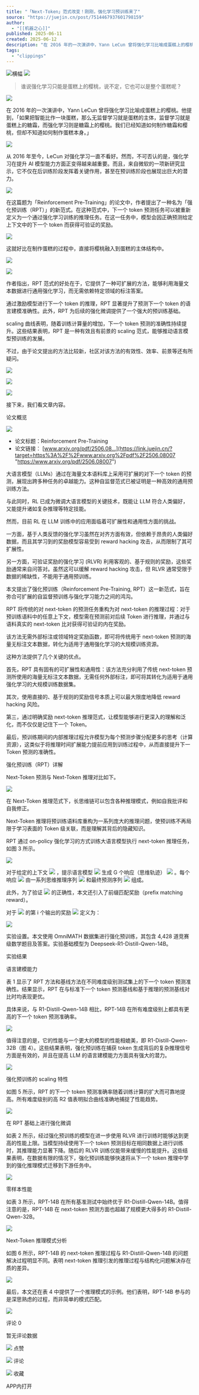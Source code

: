 ```yaml
---
title: "「Next-Token」范式改变！刚刚，强化学习预训练来了"
source: "https://juejin.cn/post/7514467937601798159"
author:
  - "[[机器之心]]"
published: 2025-06-11
created: 2025-06-12
description: "在 2016 年的一次演讲中，Yann LeCun 曾将强化学习比喻成蛋糕上的樱桃。他提到，「如果把智能比作一块蛋糕，那么无监督学习就是蛋糕的主体，监督学习就是蛋糕上的糖霜，而强化学习则是糖霜上的樱桃"
tags:
  - "clippings"
---
```

![横幅](https://p26-piu.byteimg.com/tos-cn-i-8jisjyls3a/8694dbc29caa4b59bda5f4181f3bd6ef~tplv-8jisjyls3a-2:0:0:q75.image) ![](https://p3-piu.byteimg.com/tos-cn-i-8jisjyls3a/796c19f610c146ffac65db71d7329490~tplv-8jisjyls3a-2:0:0:q75.image)

> 谁说强化学习只能是蛋糕上的樱桃，说不定，它也可以是整个蛋糕呢？

![](https://p9-xtjj-sign.byteimg.com/tos-cn-i-73owjymdk6/2b4d05763cec4ae58d1e154bb978ab0c~tplv-73owjymdk6-jj-mark-v1:0:0:0:0:5o6Y6YeR5oqA5pyv56S-5Yy6IEAg5py65Zmo5LmL5b-D:q75.awebp?rk3s=f64ab15b&x-expires=1750242239&x-signature=yZ%2BcrRjxTrgzc8gRge1cyTeBJ2Y%3D)

在 2016 年的一次演讲中，Yann LeCun 曾将强化学习比喻成蛋糕上的樱桃。他提到，「如果把智能比作一块蛋糕，那么无监督学习就是蛋糕的主体，监督学习就是蛋糕上的糖霜，而强化学习则是糖霜上的樱桃。我们已经知道如何制作糖霜和樱桃，但却不知道如何制作蛋糕本身。」

![](https://p9-xtjj-sign.byteimg.com/tos-cn-i-73owjymdk6/ac0ab1fe19f14c9a9bffb15b00b7f331~tplv-73owjymdk6-jj-mark-v1:0:0:0:0:5o6Y6YeR5oqA5pyv56S-5Yy6IEAg5py65Zmo5LmL5b-D:q75.awebp?rk3s=f64ab15b&x-expires=1750242239&x-signature=Cv7rBm9ccgMCa0qAjzG86kWXED0%3D)

从 2016 年至今，LeCun 对强化学习一直不看好。然而，不可否认的是，强化学习在提升 AI 模型能力方面正变得越来越重要。而且，来自微软的一项新研究显示，它不仅在后训练阶段发挥着关键作用，甚至在预训练阶段也展现出巨大的潜力。

![](https://p9-xtjj-sign.byteimg.com/tos-cn-i-73owjymdk6/a0008fb0ca5e4b989ee3424cdef4b760~tplv-73owjymdk6-jj-mark-v1:0:0:0:0:5o6Y6YeR5oqA5pyv56S-5Yy6IEAg5py65Zmo5LmL5b-D:q75.awebp?rk3s=f64ab15b&x-expires=1750242239&x-signature=3eLNWdLQHv%2BTSMyFgWOpU9o%2Bu2U%3D)

在这篇题为「Reinforcement Pre-Training」的论文中，作者提出了一种名为「强化预训练（RPT）」的新范式。在这种范式中，下一个 token 预测任务可以被重新定义为一个通过强化学习训练的推理任务。在这一任务中，模型会因正确预测给定上下文中的下一个 token 而获得可验证的奖励。

![](https://p9-xtjj-sign.byteimg.com/tos-cn-i-73owjymdk6/898865fd2eda47daa3b80e7ac428231d~tplv-73owjymdk6-jj-mark-v1:0:0:0:0:5o6Y6YeR5oqA5pyv56S-5Yy6IEAg5py65Zmo5LmL5b-D:q75.awebp?rk3s=f64ab15b&x-expires=1750242239&x-signature=z4SzJITtCSXUImpWnIB%2Bqcib94k%3D)

这就好比在制作蛋糕的过程中，直接将樱桃融入到蛋糕的主体结构中。

![](https://p9-xtjj-sign.byteimg.com/tos-cn-i-73owjymdk6/d26d53f7d7fd4e8abf55413a4f988d37~tplv-73owjymdk6-jj-mark-v1:0:0:0:0:5o6Y6YeR5oqA5pyv56S-5Yy6IEAg5py65Zmo5LmL5b-D:q75.awebp?rk3s=f64ab15b&x-expires=1750242239&x-signature=onAFKVOvRq1yGePSUMCSe8Hfn9o%3D)

![](https://p9-xtjj-sign.byteimg.com/tos-cn-i-73owjymdk6/6e57635a0b8d4a6f827e7bcb7d7a1078~tplv-73owjymdk6-jj-mark-v1:0:0:0:0:5o6Y6YeR5oqA5pyv56S-5Yy6IEAg5py65Zmo5LmL5b-D:q75.awebp?rk3s=f64ab15b&x-expires=1750242239&x-signature=%2BBPa3cLCvCR6h8vjlTYXEGfwax4%3D)

作者指出，RPT 范式的好处在于，它提供了一种可扩展的方法，能够利用海量文本数据进行通用强化学习，而无需依赖特定领域的标注答案。

通过激励模型进行下一个 token 的推理，RPT 显著提升了预测下一个 token 的语言建模准确性。此外，RPT 为后续的强化微调提供了一个强大的预训练基础。

scaling 曲线表明，随着训练计算量的增加，下一个 token 预测的准确性持续提升。这些结果表明，RPT 是一种有效且有前景的 scaling 范式，能够推动语言模型预训练的发展。

不过，由于论文提出的方法比较新，社区对该方法的有效性、效率、前景等还有所疑问。

![](https://p9-xtjj-sign.byteimg.com/tos-cn-i-73owjymdk6/3915b802dee643c5882879e619da82d2~tplv-73owjymdk6-jj-mark-v1:0:0:0:0:5o6Y6YeR5oqA5pyv56S-5Yy6IEAg5py65Zmo5LmL5b-D:q75.awebp?rk3s=f64ab15b&x-expires=1750242239&x-signature=D2En00kppVBfqKrieb0LwyaQffI%3D)

![](https://p9-xtjj-sign.byteimg.com/tos-cn-i-73owjymdk6/955ebcb1fc7c4ccf9c94b9c8c4b73943~tplv-73owjymdk6-jj-mark-v1:0:0:0:0:5o6Y6YeR5oqA5pyv56S-5Yy6IEAg5py65Zmo5LmL5b-D:q75.awebp?rk3s=f64ab15b&x-expires=1750242239&x-signature=Gw1GZqQdXs0HVof31v8UHbCskR4%3D)

![](https://p9-xtjj-sign.byteimg.com/tos-cn-i-73owjymdk6/f6dfb781de1b4d519c53ae81d2b4ef90~tplv-73owjymdk6-jj-mark-v1:0:0:0:0:5o6Y6YeR5oqA5pyv56S-5Yy6IEAg5py65Zmo5LmL5b-D:q75.awebp?rk3s=f64ab15b&x-expires=1750242239&x-signature=5alHBMBTefpkBQCIK5LwEfEVaSs%3D)

接下来，我们看文章内容。

论文概览

![](https://p9-xtjj-sign.byteimg.com/tos-cn-i-73owjymdk6/cf74a767c7fb49e8873146d6bfe24e94~tplv-73owjymdk6-jj-mark-v1:0:0:0:0:5o6Y6YeR5oqA5pyv56S-5Yy6IEAg5py65Zmo5LmL5b-D:q75.awebp?rk3s=f64ab15b&x-expires=1750242239&x-signature=vKL%2Bp8P76bWJbCSVur0YbsnhL%2Fo%3D)

- 论文标题：Reinforcement Pre-Training
- 论文链接： [www.arxiv.org/pdf/2506.08…](https://link.juejin.cn/?target=https%3A%2F%2Fwww.arxiv.org%2Fpdf%2F2506.08007 "https://www.arxiv.org/pdf/2506.08007")

大语言模型（LLMs）通过在海量文本语料库上采用可扩展的对下一个 token 的预测，展现出跨多种任务的卓越能力。这种自监督范式已被证明是一种高效的通用预训练方法。

与此同时，RL 已成为微调大语言模型的关键技术，既能让 LLM 符合人类偏好，又能提升诸如复杂推理等特定技能。

然而，目前 RL 在 LLM 训练中的应用面临着可扩展性和通用性方面的挑战。

一方面，基于人类反馈的强化学习虽然在对齐方面有效，但依赖于昂贵的人类偏好数据，而且其学习到的奖励模型容易受到 reward hacking 攻击，从而限制了其可扩展性。

另一方面，可验证奖励的强化学习 (RLVR) 利用客观的、基于规则的奖励，这些奖励通常来自问答对。虽然这可以缓解 reward hacking 攻击，但 RLVR 通常受限于数据的稀缺性，不能用于通用预训练。

本文提出了强化预训练（Reinforcement Pre-Training, RPT）这一新范式，旨在弥合可扩展的自监督预训练与强化学习能力之间的鸿沟。

RPT 将传统的对 next-token 的预测任务重构为对 next-token 的推理过程：对于预训练语料中的任意上下文，模型需在预测前对后续 Token 进行推理，并通过与语料真实的 next-token 比对获得可验证的内在奖励。

该方法无需外部标注或领域特定奖励函数，即可将传统用于 next-token 预测的海量无标注文本数据，转化为适用于通用强化学习的大规模训练资源。

这种方法提供了几个关键的优点。

首先，RPT 具有固有的可扩展性和通用性：该方法充分利用了传统 next-token 预测所使用的海量无标注文本数据，无需任何外部标注，即可将其转化为适用于通用强化学习的大规模训练数据集。

其次，使用直接的、基于规则的奖励信号本质上可以最大限度地降低 reward hacking 风险。

第三，通过明确奖励 next-token 推理范式，让模型能够进行更深入的理解和泛化，而不仅仅是记住下一个 Token。

最后，预训练期间的内部推理过程允许模型为每个预测步骤分配更多的思考（计算资源），这类似于将推理时间扩展能力提前应用到训练过程中，从而直接提升下一 Token 预测的准确性。

强化预训练（RPT）详解

Next-Token 预测与 Next-Token 推理对比如下。

![](https://p9-xtjj-sign.byteimg.com/tos-cn-i-73owjymdk6/3468f20edbf14aa99e305669081a1510~tplv-73owjymdk6-jj-mark-v1:0:0:0:0:5o6Y6YeR5oqA5pyv56S-5Yy6IEAg5py65Zmo5LmL5b-D:q75.awebp?rk3s=f64ab15b&x-expires=1750242239&x-signature=3iGq4TpEI4GZ0KVJGD4bbaalzp8%3D)

在 Next-Token 推理范式下，长思维链可以包含各种推理模式，例如自我批评和自我修正。

Next-Token 推理将预训练语料库重构为一系列庞大的推理问题，使预训练不再局限于学习表面的 Token 级关联，而是理解其背后的隐藏知识。

RPT 通过 on-policy 强化学习的方式训练大语言模型执行 next-token 推理任务，如图 3 所示。

![](https://p9-xtjj-sign.byteimg.com/tos-cn-i-73owjymdk6/99aa7898b5bb4f7596a119406bf5b811~tplv-73owjymdk6-jj-mark-v1:0:0:0:0:5o6Y6YeR5oqA5pyv56S-5Yy6IEAg5py65Zmo5LmL5b-D:q75.awebp?rk3s=f64ab15b&x-expires=1750242239&x-signature=3TCENZg8O4ub6QWFEJfrk6b3vAk%3D)

对于给定的上下文 ![](https://p9-xtjj-sign.byteimg.com/tos-cn-i-73owjymdk6/6066a2c7259c42bcb1cd4b8d673efdff~tplv-73owjymdk6-jj-mark-v1:0:0:0:0:5o6Y6YeR5oqA5pyv56S-5Yy6IEAg5py65Zmo5LmL5b-D:q75.awebp?rk3s=f64ab15b&x-expires=1750242239&x-signature=vHKG1T%2BggSgBLmzDllIwehhkGpA%3D) ，提示语言模型 ![](https://p9-xtjj-sign.byteimg.com/tos-cn-i-73owjymdk6/0e2319b8db2342c8af8bbe60ecfc3100~tplv-73owjymdk6-jj-mark-v1:0:0:0:0:5o6Y6YeR5oqA5pyv56S-5Yy6IEAg5py65Zmo5LmL5b-D:q75.awebp?rk3s=f64ab15b&x-expires=1750242239&x-signature=xUunag%2FpBr2om5KP%2FMe4p8VTfWg%3D) 生成 G 个响应（思维轨迹） ![](https://p9-xtjj-sign.byteimg.com/tos-cn-i-73owjymdk6/2e20fd063f004965a55931d6f44244d4~tplv-73owjymdk6-jj-mark-v1:0:0:0:0:5o6Y6YeR5oqA5pyv56S-5Yy6IEAg5py65Zmo5LmL5b-D:q75.awebp?rk3s=f64ab15b&x-expires=1750242239&x-signature=UPFYgjy4dcAnjvcnzZ8cngYU58Y%3D) 。每个响应 ![](https://p9-xtjj-sign.byteimg.com/tos-cn-i-73owjymdk6/5f75fe879e0643afb92971a3d0fcd0b3~tplv-73owjymdk6-jj-mark-v1:0:0:0:0:5o6Y6YeR5oqA5pyv56S-5Yy6IEAg5py65Zmo5LmL5b-D:q75.awebp?rk3s=f64ab15b&x-expires=1750242239&x-signature=%2B0KCS61xJKIFZCYcDL2UIB44fa4%3D) 由一系列思维推理序列 ![](https://p9-xtjj-sign.byteimg.com/tos-cn-i-73owjymdk6/5d6ef6bf6abd4ba4b1dc40509da7c91d~tplv-73owjymdk6-jj-mark-v1:0:0:0:0:5o6Y6YeR5oqA5pyv56S-5Yy6IEAg5py65Zmo5LmL5b-D:q75.awebp?rk3s=f64ab15b&x-expires=1750242239&x-signature=muiRFNIijqE5UhuNIBG3EBiPa%2Fs%3D) 和最终预测序列 ![](https://p9-xtjj-sign.byteimg.com/tos-cn-i-73owjymdk6/6ef1e81e82944569ae4630ec1f506fe8~tplv-73owjymdk6-jj-mark-v1:0:0:0:0:5o6Y6YeR5oqA5pyv56S-5Yy6IEAg5py65Zmo5LmL5b-D:q75.awebp?rk3s=f64ab15b&x-expires=1750242239&x-signature=CC0iGhYB0SJoGcerWRS%2FR9h%2FAJk%3D) 组成。

此外，为了验证 ![](https://p9-xtjj-sign.byteimg.com/tos-cn-i-73owjymdk6/a1dfa287085e49ad92c7572a83bb05c3~tplv-73owjymdk6-jj-mark-v1:0:0:0:0:5o6Y6YeR5oqA5pyv56S-5Yy6IEAg5py65Zmo5LmL5b-D:q75.awebp?rk3s=f64ab15b&x-expires=1750242239&x-signature=DhIeUTwSbG%2BC5ICB8nq8wQ5kbEQ%3D) 的正确性，本文还引入了前缀匹配奖励（prefix matching reward）。

对于 ![](https://p9-xtjj-sign.byteimg.com/tos-cn-i-73owjymdk6/1cc252a2c23a477db51b7d32db2a709d~tplv-73owjymdk6-jj-mark-v1:0:0:0:0:5o6Y6YeR5oqA5pyv56S-5Yy6IEAg5py65Zmo5LmL5b-D:q75.awebp?rk3s=f64ab15b&x-expires=1750242239&x-signature=s1vcypfeCzqxcSj8yK1leXl%2BU5U%3D) 的第 i 个输出的奖励 ![](https://p9-xtjj-sign.byteimg.com/tos-cn-i-73owjymdk6/f39ecb16e75a46e78e34da6a566057e3~tplv-73owjymdk6-jj-mark-v1:0:0:0:0:5o6Y6YeR5oqA5pyv56S-5Yy6IEAg5py65Zmo5LmL5b-D:q75.awebp?rk3s=f64ab15b&x-expires=1750242239&x-signature=6URRANf5GtZahpQv%2Fh81u%2FwcUAg%3D) 定义为：

![](https://p9-xtjj-sign.byteimg.com/tos-cn-i-73owjymdk6/785ff0d46f8d43f89216ec1099c77bde~tplv-73owjymdk6-jj-mark-v1:0:0:0:0:5o6Y6YeR5oqA5pyv56S-5Yy6IEAg5py65Zmo5LmL5b-D:q75.awebp?rk3s=f64ab15b&x-expires=1750242239&x-signature=n4cATRry5mRvoc2UAXoDD1krZLE%3D)

实验设置。本文使用 OmniMATH 数据集进行强化预训练，其包含 4,428 道竞赛级数学题目及答案。实验基础模型为 Deepseek-R1-Distill-Qwen-14B。

实验结果

语言建模能力

表 1 显示了 RPT 方法和基线方法在不同难度级别测试集上的下一个 token 预测准确性。结果显示，RPT 在与标准下一个 token 预测基线和基于推理的预测基线对比时均表现更优。

具体来说，与 R1-Distill-Qwen-14B 相比，RPT-14B 在所有难度级别上都具有更高的下一个 token 预测准确率。

![](https://p9-xtjj-sign.byteimg.com/tos-cn-i-73owjymdk6/1b992e13f33640549cb135b2bdd8c911~tplv-73owjymdk6-jj-mark-v1:0:0:0:0:5o6Y6YeR5oqA5pyv56S-5Yy6IEAg5py65Zmo5LmL5b-D:q75.awebp?rk3s=f64ab15b&x-expires=1750242239&x-signature=XBWmUEoSwOFl5DCsVVXFIEwPq98%3D)

值得注意的是，它的性能与一个更大的模型的性能相媲美，即 R1-Distill-Qwen-32B（图 4）。这些结果表明，强化预训练在捕获 token 生成背后的复杂推理信号方面是有效的，并且在提高 LLM 的语言建模能力方面具有强大的潜力。

![](https://p9-xtjj-sign.byteimg.com/tos-cn-i-73owjymdk6/2866e51b93d2487ab6c58ac4c1d3612e~tplv-73owjymdk6-jj-mark-v1:0:0:0:0:5o6Y6YeR5oqA5pyv56S-5Yy6IEAg5py65Zmo5LmL5b-D:q75.awebp?rk3s=f64ab15b&x-expires=1750242239&x-signature=xab1wqzx29vQnfxPmvBxcWcyNEE%3D)

强化预训练的 scaling 特性

如图 5 所示，RPT 的下一个 token 预测准确率随着训练计算的扩大而可靠地提高。所有难度级别的高 R2 值表明拟合曲线准确地捕捉了性能趋势。

![](https://p9-xtjj-sign.byteimg.com/tos-cn-i-73owjymdk6/bc5b7ffc59c449ae9da537bd0bc8c55c~tplv-73owjymdk6-jj-mark-v1:0:0:0:0:5o6Y6YeR5oqA5pyv56S-5Yy6IEAg5py65Zmo5LmL5b-D:q75.awebp?rk3s=f64ab15b&x-expires=1750242239&x-signature=VoRrMrCmNPVJtZw3NNqxLNAhaNI%3D)

在 RPT 基础上进行强化微调

如表 2 所示，经过强化预训练的模型在进一步使用 RLVR 进行训练时能够达到更高的性能上限。当模型持续使用下一个 token 预测目标在相同数据上进行训练时，其推理能力显著下降。随后的 RLVR 训练仅能带来缓慢的性能提升。这些结果表明，在数据有限的情况下，强化预训练能够快速将从下一个 token 推理中学到的强化推理模式迁移到下游任务中。

![](https://p9-xtjj-sign.byteimg.com/tos-cn-i-73owjymdk6/958c1a20790a440f899131efee303c8a~tplv-73owjymdk6-jj-mark-v1:0:0:0:0:5o6Y6YeR5oqA5pyv56S-5Yy6IEAg5py65Zmo5LmL5b-D:q75.awebp?rk3s=f64ab15b&x-expires=1750242239&x-signature=Grdo%2Bku0JsXx92vQdmro4AQdt3E%3D)

零样本性能

如表 3 所示，RPT-14B 在所有基准测试中始终优于 R1-Distill-Qwen-14B。值得注意的是，RPT-14B 在 next-token 预测方面也超越了规模更大得多的 R1-Distill-Qwen-32B。

![](https://p9-xtjj-sign.byteimg.com/tos-cn-i-73owjymdk6/ff3a979ee746445cb03d5122a094a14b~tplv-73owjymdk6-jj-mark-v1:0:0:0:0:5o6Y6YeR5oqA5pyv56S-5Yy6IEAg5py65Zmo5LmL5b-D:q75.awebp?rk3s=f64ab15b&x-expires=1750242239&x-signature=szC%2FGaYYWb3ZLd%2BaeY6wCbfYAt4%3D)

Next-Token 推理模式分析

如图 6 所示，RPT-14B 的 next-token 推理过程与 R1-Distill-Qwen-14B 的问题解决过程明显不同。表明 next-token 推理引发的推理过程与结构化问题解决存在质的差异。

![](https://p9-xtjj-sign.byteimg.com/tos-cn-i-73owjymdk6/1d3c8bce15cf4775bee0e467cbbddf52~tplv-73owjymdk6-jj-mark-v1:0:0:0:0:5o6Y6YeR5oqA5pyv56S-5Yy6IEAg5py65Zmo5LmL5b-D:q75.awebp?rk3s=f64ab15b&x-expires=1750242239&x-signature=MfHYcZev%2Fg7ILpwxfKLtgoF%2F%2BmI%3D)

最后，本文还在表 4 中提供了一个推理模式的示例。他们表明，RPT-14B 参与的是深思熟虑的过程，而非简单的模式匹配。

![](https://p9-xtjj-sign.byteimg.com/tos-cn-i-73owjymdk6/ab804fd7497249fab6f3cab4736cd156~tplv-73owjymdk6-jj-mark-v1:0:0:0:0:5o6Y6YeR5oqA5pyv56S-5Yy6IEAg5py65Zmo5LmL5b-D:q75.awebp?rk3s=f64ab15b&x-expires=1750242239&x-signature=rRJ979w5zaSPFvZum7gkUZKe3vo%3D)

评论 0

暂无评论数据

![](https://lf-web-assets.juejin.cn/obj/juejin-web/xitu_juejin_web/c12d6646efb2245fa4e88f0e1a9565b7.svg) 点赞

![](https://lf-web-assets.juejin.cn/obj/juejin-web/xitu_juejin_web/336af4d1fafabcca3b770c8ad7a50781.svg) 评论

![](https://lf-web-assets.juejin.cn/obj/juejin-web/xitu_juejin_web/3d482c7a948bac826e155953b2a28a9e.svg) 收藏

APP内打开